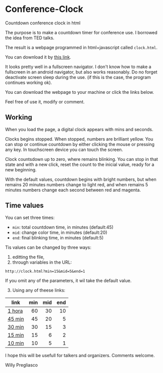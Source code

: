 # Conference-Clock
Countdown conference clock in html

The purpose is to make a countdown timer for conference use. I borrowed the idea from TED talks.

The result is a webpage programmed in html+javascript called
`clock.html`.

You can download it by [this link](http://wpregliasco.github.io/clock/clock.html).

It looks pretty well in a fullscreen navigator. I don't know how to make a fullscreen in an android navigator, but also works reasonably. Do no forget deactivate screen sleep during the use. (if this is the case, the program continues working ok).

You can download the webpage to your machine or click the links below.

Feel free of use it, modify or comment.

## Working

When you load the page, a digital clock appears with mins and seconds.

Clocks begins stopped. When stopped, numbers are brilliant yellow. You can stop or continue countdown by either clicking the mouse or pressing any key. In  touchscreen device you can touch the screen. 

Clock countsdown up to zero, where remains blinking. You can stop in that state and with a new click, reset the count to the inicial value, ready for a new beginning. 

With the default values, countdown begins with bright numbers, but when remains 20 minutes numbers change to light red, and when remains 5 minutes numbers change each second between red and magenta. 

## Time values

You can set three times:
* `min`: total countdown time, in minutes (default:45)
* `mid`: change color time, in minutes (default:20)
* `end`: final blinking time, in minutes (default:5)

Tis values can be changed by three ways:
1. editting the file, 
2. through variables in the URL:
```url
http://clock.html?min=15&mid=5&end=1
```
If you omit any of the parameters, it wil take the default value.

3. Using any of theese links:

| link   | min | mid | end |
|---|---:|---:|---:|
| [1 hora](http://wpregliasco.github.io/clock/clock.html?min=60&mid=30&end=10) | 60  | 30 | 10|
| [45 min](http://wpregliasco.github.io/clock/clock.html?min=45&mid=20&end=5)  | 45  | 20 | 5 |
| [30 min](http://wpregliasco.github.io/clock/clock.html?min=30&mid=15&end=3)  | 30  | 15 | 3 |
| [15 min](http://wpregliasco.github.io/clock/clock.html?min=15&mid=06&end=2)  | 15  | 6  | 2 |
| [10 min](http://wpregliasco.github.io/clock/clock.html?min=10&mid=5&end=1)   | 10  | 5  | 1 |


I hope this will be usefull for talkers and organizers. Comments welcome. 

Willy Pregliasco
